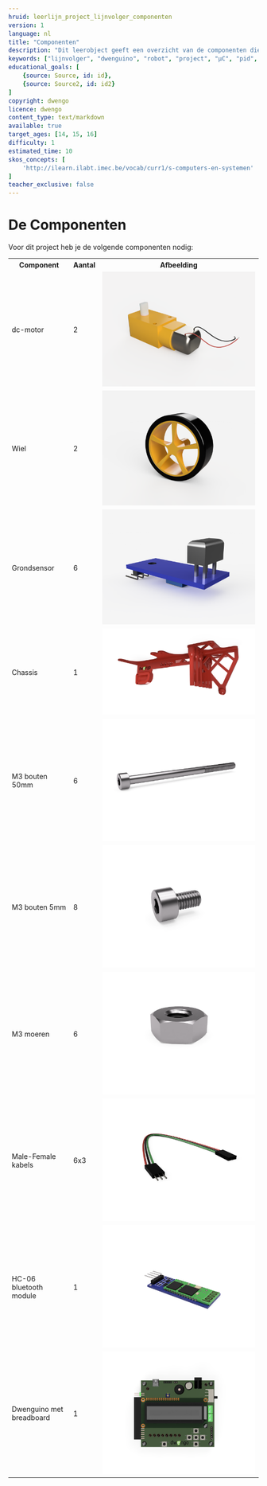```yaml
---
hruid: leerlijn_project_lijnvolger_componenten
version: 1
language: nl
title: "Componenten"
description: "Dit leerobject geeft een overzicht van de componenten die je nodig hebt om het project tot een goed einde te brengen."
keywords: ["lijnvolger", "dwenguino", "robot", "project", "µC", "pid", "controletheorie", "grond-sensoren", "dc-motor", "3D print"]
educational_goals: [
    {source: Source, id: id}, 
    {source: Source2, id: id2}
]
copyright: dwengo
licence: dwengo
content_type: text/markdown
available: true
target_ages: [14, 15, 16]
difficulty: 1
estimated_time: 10
skos_concepts: [
    'http://ilearn.ilabt.imec.be/vocab/curr1/s-computers-en-systemen'
]
teacher_exclusive: false
---
```


# De Componenten

Voor dit project heb je de volgende componenten nodig:

<table>
    <tr>
        <th>Component</th>
        <th>Aantal</th>
        <th>Afbeelding</th>
    </tr>
    <tr>
        <td>dc-motor</td>
        <td>2</td>
        <td><img src="img/dc_render.png"></img></td>
    </tr>
    <tr>
        <td>Wiel</td>
        <td>2</td>
        <td><img src="img/wheel_render.png"></img></td>
    </tr>
    <tr>
        <td>Grondsensor</td>
        <td>6</td>
        <td><img src="img/ground_sensor_render.png"></img></td>
    </tr>
    <tr>
        <td>Chassis</td>
        <td>1</td>
        <td><img src="img/chassis_render2.png"></img></td>
    </tr>
    <tr>
        <td>M3 bouten 50mm</td>
        <td>6</td>
        <td><img src="img/bolt_render.png"></img></td>
    </tr>
    <tr>
        <td>M3 bouten 5mm</td>
        <td>8</td>
        <td><img src="img/bolt_m3_5mm_render.png"></img></td>
    </tr>
    <tr>
        <td>M3 moeren</td>
        <td>6</td>
        <td><img src="img/m3_nut_render.PNG"></img></td>
    </tr>
    <tr>
        <td>Male-Female kabels</td>
        <td>6x3</td>
        <td><img src="img/wire_render.png"></img></td>
    </tr>
    <tr>
        <td>HC-06 bluetooth module</td>
        <td>1</td>
        <td><img src="img/hc-06_render.PNG"></img></td>
    </tr>
    <tr>
        <td>Dwenguino met breadboard</td>
        <td>1</td>
        <td><img src="img/dwenguino_render_9.png"></img></td>
    </tr>
</table>



